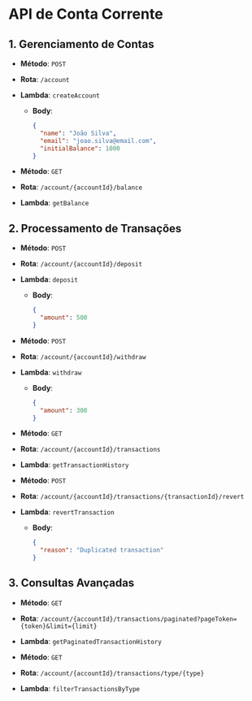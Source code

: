 
# API de Conta Corrente

## 1. Gerenciamento de Contas

- **Método**: `POST`
- **Rota**: `/account`
- **Lambda**: `createAccount`
  - **Body**:
    ```json
    {
      "name": "João Silva",
      "email": "joao.silva@email.com",
      "initialBalance": 1000
    }
    ```

- **Método**: `GET`
- **Rota**: `/account/{accountId}/balance`
- **Lambda**: `getBalance`

## 2. Processamento de Transações

- **Método**: `POST`
- **Rota**: `/account/{accountId}/deposit`
- **Lambda**: `deposit`
  - **Body**:
    ```json
    {
      "amount": 500
    }
    ```



- **Método**: `POST`
- **Rota**: `/account/{accountId}/withdraw`
- **Lambda**: `withdraw`
  - **Body**:
    ```json
    {
      "amount": 300
    }
    ```

- **Método**: `GET`
- **Rota**: `/account/{accountId}/transactions`
- **Lambda**: `getTransactionHistory`

- **Método**: `POST`
- **Rota**: `/account/{accountId}/transactions/{transactionId}/revert`
- **Lambda**: `revertTransaction`
  - **Body**:
    ```json
    {
      "reason": "Duplicated transaction"
    }
    ```

## 3. Consultas Avançadas

- **Método**: `GET`
- **Rota**: `/account/{accountId}/transactions/paginated?pageToken={token}&limit={limit}`
- **Lambda**: `getPaginatedTransactionHistory`

- **Método**: `GET`
- **Rota**: `/account/{accountId}/transactions/type/{type}`
- **Lambda**: `filterTransactionsByType`
